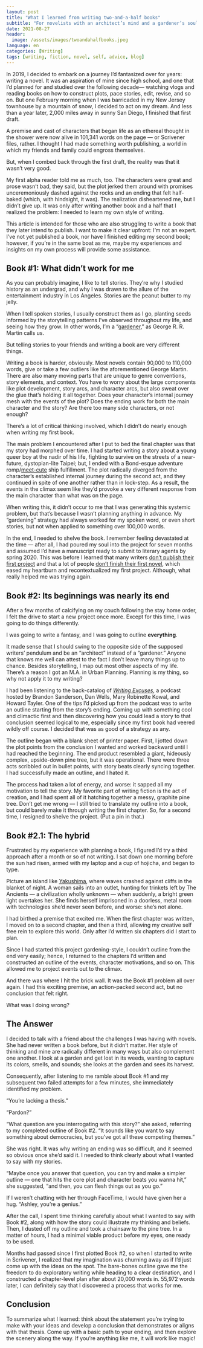 ```yaml
---
layout: post
title: "What I learned from writing two-and-a-half books"
subtitle: "For novelists with an architect’s mind and a gardener’s soul."
date: 2021-08-27
header:
  image: /assets/images/twoandahalfbooks.jpeg
language: en
categories: [Writing]
tags: [writing, fiction, novel, self, advice, blog]
---
```


In 2019, I decided to embark on a journey I’d fantasized over for years: writing a novel. It was an aspiration of mine since high school, and one that I’d planned for and studied over the following decade— watching vlogs and reading books on how to construct plots, pace stories, edit, revise, and so on. But one February morning when I was barricaded in my New Jersey townhouse by a mountain of snow, I decided to act on my dream. And less than a year later, 2,000 miles away in sunny San Diego, I finished that first draft.

A premise and cast of characters that began life as an ethereal thought in the shower were now alive in 101,341 words on the page — or Scrivener files, rather. I thought I had made something worth publishing, a world in which my friends and family could engross themselves.

But, when I combed back through the first draft, the reality was that it wasn’t very good.

My first alpha reader told me as much, too. The characters were great and prose wasn’t bad, they said, but the plot jerked them around with promises unceremoniously dashed against the rocks and an ending that felt half-baked (which, with hindsight, it was). The realization disheartened me, but I didn’t give up. It was only after writing another book and a half that I realized the problem: I needed to learn my own style of writing.

This article is intended for those who are also struggling to write a book that they later intend to publish. I want to make it clear upfront: I’m not an expert. I’ve not yet published a book, nor have I finished editing my second book; however, if you’re in the same boat as me, maybe my experiences and insights on my own process will provide some assistance.

## Book #1: What didn’t work for me

As you can probably imagine, I like to tell stories. They’re why I studied history as an undergrad, and why I was drawn to the allure of the entertainment industry in Los Angeles. Stories are the peanut butter to my jelly.

When I tell spoken stories, I usually construct them as I go, planting seeds informed by the storytelling patterns I’ve observed throughout my life, and seeing how they grow. In other words, I’m a “[gardener](https://www.goodreads.com/quotes/749309-i-think-there-are-two-types-of-writers-the-architects),” as George R. R. Martin calls us.

But telling stories to your friends and writing a book are very different things.

Writing a book is harder, obviously. Most novels contain 90,000 to 110,000 words, give or take a few outliers like the aforementioned George Martin. There are also many moving parts that are unique to genre conventions, story elements, and context. You have to worry about the large components like plot development, story arcs, and character arcs, but also sweat over the glue that’s holding it all together. Does your character’s internal journey mesh with the events of the plot? Does the ending work for both the main character and the story? Are there too many side characters, or not enough?

There’s a lot of critical thinking involved, which I didn’t do nearly enough when writing my first book.

The main problem I encountered after I put to bed the final chapter was that my story had morphed over time. I had started writing a story about a young queer boy at the nadir of his life, fighting to survive on the streets of a near-future, dystopian-lite Taipei; but, I ended with a Bond-esque adventure romp/[meet-cute](https://en.wikipedia.org/wiki/Meet_cute) ship fulfillment. The plot radically diverged from the character’s established internal journey during the second act, and they continued in spite of one another rather than in lock-step. As a result, the events in the climax seem like they’d provoke a very different response from the main character than what was on the page.

When writing this, it didn’t occur to me that I was generating this systemic problem, but that’s because I wasn’t planning anything in advance. My “gardening” strategy had always worked for my spoken word, or even short stories, but not when applied to something over 100,000 words.

In the end, I needed to shelve the book. I remember feeling devastated at the time — after all, I had poured my soul into the project for seven months and assumed I’d have a manuscript ready to submit to literary agents by spring 2020. This was before I learned that many writers [don’t publish their first project](https://medium.com/@Ava_Jae/how-many-books-did-you-write-before-you-published-your-debut-6711d7e73c92) and that a lot of people [don’t finish their first novel](https://creativityhacker.ca/2015/08/18/63-percent-of-readers/), which eased my heartburn and recontextualized my first project. Although, what really helped me was trying again.

## Book #2: Its beginnings was nearly its end

After a few months of calcifying on my couch following the stay home order, I felt the drive to start a new project once more. Except for this time, I was going to do things differently.

I was going to write a fantasy, and I was going to outline **everything**.

It made sense that I should swing to the opposite side of the supposed writers’ pendulum and be an “architect” instead of a “gardener.” Anyone that knows me well can attest to the fact I don’t leave many things up to chance. Besides storytelling, I map out most other aspects of my life. There’s a reason I got an M.A. in Urban Planning. Planning is my thing, so why not apply it to my writing?

I had been listening to the back-catalog of *[Writing Excuses](https://writingexcuses.com/)*, a podcast hosted by Brandon Sanderson, Dan Wells, Mary Robinette Kowal, and Howard Tayler. One of the tips I’d picked up from the podcast was to write an outline starting from the story’s ending. Coming up with something cool and climactic first and then discovering how you could lead a story to that conclusion seemed logical to me, especially since my first book had veered wildly off course. I decided that was as good of a strategy as any.

The outline began with a blank sheet of printer paper. First, I jotted down the plot points from the conclusion I wanted and worked backward until I had reached the beginning. The end product resembled a giant, hideously complex, upside-down pine tree, but it was operational. There were three acts scribbled out in bullet points, with story beats clearly syncing together. I had successfully made an outline, and I hated it.

The process had taken a lot of energy, and worse: it sapped all my motivation to tell the story. My favorite part of writing fiction is the act of creation, and I had spent all of it hatching together a messy, graphite pine tree. Don’t get me wrong — I still tried to translate my outline into a book, but could barely make it through writing the first chapter. So, for a second time, I resigned to shelve the project. (Put a pin in that.)

## Book #2.1: The hybrid

Frustrated by my experience with planning a book, I figured I’d try a third approach after a month or so of not writing. I sat down one morning before the sun had risen, armed with my laptop and a cup of hojicha, and began to type.

Picture an island like [Yakushima](https://youtu.be/HIy_-Z0WHRo), where waves crashed against cliffs in the blanket of night. A woman sails into an outlet, hunting for trinkets left by The Ancients — a civilization wholly unknown — when suddenly, a bright green light overtakes her. She finds herself imprisoned in a doorless, metal room with technologies she’d never seen before, and worse: she’s not alone.

I had birthed a premise that excited me. When the first chapter was written, I moved on to a second chapter, and then a third, allowing my creative self free rein to explore this world. Only after I’d written six chapters did I start to plan.

Since I had started this project gardening-style, I couldn’t outline from the end very easily; hence, I returned to the chapters I’d written and constructed an outline of the events, character motivations, and so on. This allowed me to project events out to the climax.

And there was where I hit the brick wall. It was the Book #1 problem all over again. I had this exciting premise, an action-packed second act, but no conclusion that felt right.

What was I doing wrong?

## The Answer

I decided to talk with a friend about the challenges I was having with novels. She had never written a book before, but it didn’t matter. Her style of thinking and mine are radically different in many ways but also complement one another. I look at a garden and get lost in its weeds, wanting to capture its colors, smells, and sounds; she looks at the garden and sees its harvest.

Consequently, after listening to me ramble about Book #1 and my subsequent two failed attempts for a few minutes, she immediately identified my problem.

“You’re lacking a thesis.”

“Pardon?”

“What question are you interrogating with this story?” she asked, referring to my completed outline of Book #2. “It sounds like you want to say something about democracies, but you’ve got all these competing themes.”

She was right. It was why writing an ending was so difficult, and it seemed so obvious once she’d said it. I needed to think clearly about what I wanted to say with my stories.

“Maybe once you answer that question, you can try and make a simpler outline — one that hits the core plot and character beats you wanna hit,” she suggested, “and then, you can flesh things out as you go.”

If I weren’t chatting with her through FaceTime, I would have given her a hug.
“Ashley, you’re a genius.”

After the call, I spent time thinking carefully about what I wanted to say with Book #2, along with how the story could illustrate my thinking and beliefs. Then, I dusted off my outline and took a chainsaw to the pine tree. In a matter of hours, I had a minimal viable product before my eyes, one ready to be used.

Months had passed since I first plotted Book #2, so when I started to write in Scrivener, I realized that my imagination was churning away as if I’d just come up with the ideas on the spot. The bare-bones outline gave me the freedom to do exploratory writing while heading to a clear destination, and I constructed a chapter-level plan after about 20,000 words in. 55,972 words later, I can definitely say that I discovered a process that works for me.

## Conclusion

To summarize what I learned: think about the statement you’re trying to make with your ideas and develop a conclusion that demonstrates or aligns with that thesis. Come up with a basic path to your ending, and then explore the scenery along the way. If you’re anything like me, it will work like magic!